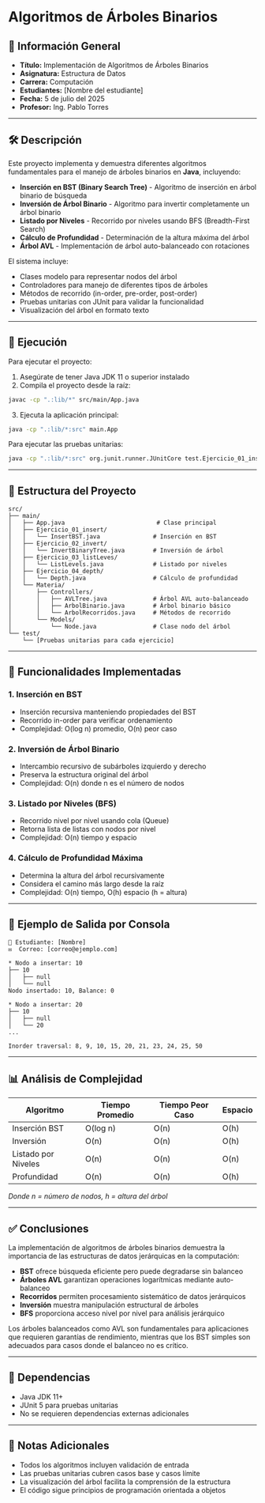# Algoritmos de Árboles Binarios

## 📌 Información General
- **Título:** Implementación de Algoritmos de Árboles Binarios
- **Asignatura:** Estructura de Datos
- **Carrera:** Computación
- **Estudiantes:** [Nombre del estudiante]
- **Fecha:** 5 de julio del 2025
- **Profesor:** Ing. Pablo Torres

---

## 🛠 Descripción

Este proyecto implementa y demuestra diferentes algoritmos fundamentales para el manejo de árboles binarios en **Java**, incluyendo:

- **Inserción en BST (Binary Search Tree)** - Algoritmo de inserción en árbol binario de búsqueda
- **Inversión de Árbol Binario** - Algoritmo para invertir completamente un árbol binario
- **Listado por Niveles** - Recorrido por niveles usando BFS (Breadth-First Search)
- **Cálculo de Profundidad** - Determinación de la altura máxima del árbol
- **Árbol AVL** - Implementación de árbol auto-balanceado con rotaciones

El sistema incluye:
- Clases modelo para representar nodos del árbol
- Controladores para manejo de diferentes tipos de árboles
- Métodos de recorrido (in-order, pre-order, post-order)
- Pruebas unitarias con JUnit para validar la funcionalidad
- Visualización del árbol en formato texto

---

## 🚀 Ejecución

Para ejecutar el proyecto:

1. Asegúrate de tener Java JDK 11 o superior instalado
2. Compila el proyecto desde la raíz:
```bash
javac -cp ".:lib/*" src/main/App.java
```
3. Ejecuta la aplicación principal:
```bash
java -cp ".:lib/*:src" main.App
```

Para ejecutar las pruebas unitarias:
```bash
java -cp ".:lib/*:src" org.junit.runner.JUnitCore test.Ejercicio_01_insert.InsertBSTTest
```

---

## 📁 Estructura del Proyecto

```
src/
├── main/
│   ├── App.java                          # Clase principal
│   ├── Ejercicio_01_insert/
│   │   └── InsertBST.java               # Inserción en BST
│   ├── Ejercicio_02_invert/
│   │   └── InvertBinaryTree.java        # Inversión de árbol
│   ├── Ejercicio_03_listLeves/
│   │   └── ListLevels.java              # Listado por niveles
│   ├── Ejercicio_04_depth/
│   │   └── Depth.java                   # Cálculo de profundidad
│   └── Materia/
│       ├── Controllers/
│       │   ├── AVLTree.java             # Árbol AVL auto-balanceado
│       │   ├── ArbolBinario.java        # Árbol binario básico
│       │   └── ArbolRecorridos.java     # Métodos de recorrido
│       └── Models/
│           └── Node.java                # Clase nodo del árbol
└── test/
    └── [Pruebas unitarias para cada ejercicio]
```

---

## 🧪 Funcionalidades Implementadas

### 1. Inserción en BST
- Inserción recursiva manteniendo propiedades del BST
- Recorrido in-order para verificar ordenamiento
- Complejidad: O(log n) promedio, O(n) peor caso

### 2. Inversión de Árbol Binario
- Intercambio recursivo de subárboles izquierdo y derecho
- Preserva la estructura original del árbol
- Complejidad: O(n) donde n es el número de nodos

### 3. Listado por Niveles (BFS)
- Recorrido nivel por nivel usando cola (Queue)
- Retorna lista de listas con nodos por nivel
- Complejidad: O(n) tiempo y espacio

### 4. Cálculo de Profundidad Máxima
- Determina la altura del árbol recursivamente
- Considera el camino más largo desde la raíz
- Complejidad: O(n) tiempo, O(h) espacio (h = altura)


---

## 🧪 Ejemplo de Salida por Consola

```
👤 Estudiante: [Nombre]
✉️  Correo: [correo@ejemplo.com]

* Nodo a insertar: 10
├── 10
│   ├── null
│   └── null
Nodo insertado: 10, Balance: 0

* Nodo a insertar: 20
├── 10
│   ├── null
│   └── 20
...

Inorder traversal: 8, 9, 10, 15, 20, 21, 23, 24, 25, 50
```

---

## 📊 Análisis de Complejidad

| Algoritmo | Tiempo Promedio | Tiempo Peor Caso | Espacio |
|-----------|----------------|------------------|---------|
| Inserción BST | O(log n) | O(n) | O(h) |
| Inversión | O(n) | O(n) | O(h) |
| Listado por Niveles | O(n) | O(n) | O(n) |
| Profundidad | O(n) | O(n) | O(h) |


*Donde n = número de nodos, h = altura del árbol*

---

## ✅ Conclusiones

La implementación de algoritmos de árboles binarios demuestra la importancia de las estructuras de datos jerárquicas en la computación:

- **BST** ofrece búsqueda eficiente pero puede degradarse sin balanceo
- **Árboles AVL** garantizan operaciones logarítmicas mediante auto-balanceo
- **Recorridos** permiten procesamiento sistemático de datos jerárquicos
- **Inversión** muestra manipulación estructural de árboles
- **BFS** proporciona acceso nivel por nivel para análisis jerárquico

Los árboles balanceados como AVL son fundamentales para aplicaciones que requieren garantías de rendimiento, mientras que los BST simples son adecuados para casos donde el balanceo no es crítico.

---

## 🔧 Dependencias

- Java JDK 11+
- JUnit 5 para pruebas unitarias
- No se requieren dependencias externas adicionales

---

## 📝 Notas Adicionales

- Todos los algoritmos incluyen validación de entrada
- Las pruebas unitarias cubren casos base y casos límite
- La visualización del árbol facilita la comprensión de la estructura
- El código sigue principios de programación orientada a objetos